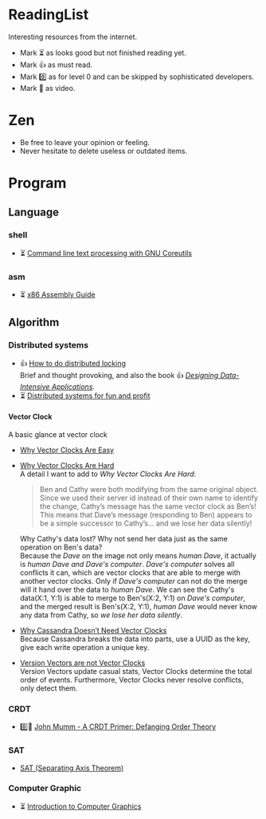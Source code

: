 # ReadingList
Interesting resources from the internet.

- Mark ⏳ as looks good but not finished reading yet.
- Mark 👍 as must read.
- Mark 0️⃣ as for level 0 and can be skipped by sophisticated developers.
- Mark 🎥 as video.

# Zen

- Be free to leave your opinion or feeling.
- Never hesitate to delete useless or outdated items.

# Program
## Language
### shell
- ⏳ [Command line text processing with GNU Coreutils](https://learnbyexample.github.io/cli_text_processing_coreutils/preface.html)

### asm
- ⏳ [x86 Assembly Guide](https://www.cs.virginia.edu/~evans/cs216/guides/x86.html)

## Algorithm
### Distributed systems
- 👍 [How to do distributed locking](https://martin.kleppmann.com/2016/02/08/how-to-do-distributed-locking.html)  
  Brief and thought provoking, and also the book 👍 [*Designing Data-Intensive Applications*](https://dataintensive.net/).
- ⏳ [Distributed systems for fun and profit](http://book.mixu.net/distsys/single-page.html)

#### Vector Clock

A basic glance at vector clock

- [Why Vector Clocks Are Easy](https://riak.com/why-vector-clocks-are-easy/)  
- [Why Vector Clocks Are Hard](https://riak.com/posts/technical/why-vector-clocks-are-hard/)  
  A detail I want to add to *Why Vector Clocks Are Hard*:  
  
  > Ben and Cathy were both modifying from the same original object. Since we used their server id instead of their own name to identify the change, Cathy’s message has the same vector clock as Ben’s! This means that Dave’s message (responding to Ben) appears to be a simple successor to Cathy’s… and we lose her data silently!
  
  Why Cathy's data lost? Why not send her data just as the same operation on Ben's data?  
  Because the *Dave* on the image not only means *human Dave*, it actually is *human Dave and Dave's computer*. *Dave's computer* solves all conflicts it can, which are vector clocks that are able to merge with another vector clocks. Only if *Dave's computer* can not do the merge will it hand over the data to *human Dave*. We can see the Cathy's data(X:1, Y:1) is able to merge to Ben's(X:2, Y:1) on *Dave's computer*, and the merged result is Ben's(X:2, Y:1), *human Dave* would never know any data from Cathy, so *we lose her data silently*.

- [Why Cassandra Doesn’t Need Vector Clocks](https://www.datastax.com/blog/why-cassandra-doesnt-need-vector-clocks)  
  Because Cassandra breaks the data into parts, use a UUID as the key, give each write operation a unique key.

- [Version Vectors are not Vector Clocks](https://haslab.wordpress.com/2011/07/08/version-vectors-are-not-vector-clocks/)  
  Version Vectors update casual stats, Vector Clocks determine the total order of events. Furthermore, Vector Clocks never resolve conflicts, only detect them.

### CRDT

- 0️⃣🎥 [John Mumm - A CRDT Primer: Defanging Order Theory](https://www.youtube.com/watch?v=OOlnp2bZVRs)  

### SAT
- [SAT (Separating Axis Theorem)](https://dyn4j.org/2010/01/sat/)

### Computer Graphic
- ⏳ [Introduction to Computer Graphics](https://math.hws.edu/graphicsbook/index.html)
